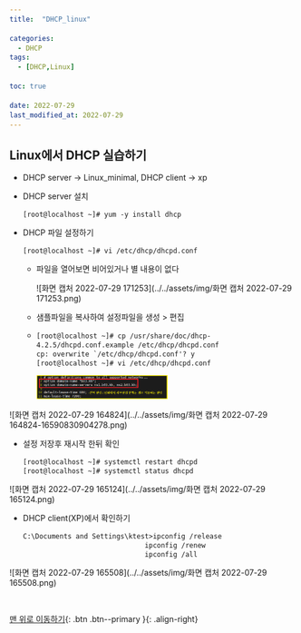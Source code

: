 ```yaml
---
title:  "DHCP_linux" 

categories:
  - DHCP
tags:
  - [DHCP,Linux]

toc: true

date: 2022-07-29
last_modified_at: 2022-07-29
---
```


## Linux에서 DHCP 실습하기

- DHCP server -> Linux_minimal,  DHCP client -> xp 

- DHCP server 설치

  ```
  [root@localhost ~]# yum -y install dhcp
  ```
  
- DHCP 파일 설정하기

  ```
  [root@localhost ~]# vi /etc/dhcp/dhcpd.conf
  ```

  - 파일을 열어보면 비어있거나 별 내용이 없다

    ![화면 캡처 2022-07-29 171253](../../assets/img/화면 캡처 2022-07-29 171253.png)

  - 샘플파일을 복사하여 설정파일을 생성 > 편집 

  - ```
    [root@localhost ~]# cp /usr/share/doc/dhcp-4.2.5/dhcpd.conf.example /etc/dhcp/dhcpd.conf
    cp: overwrite `/etc/dhcp/dhcpd.conf'? y
    [root@localhost ~]# vi /etc/dhcp/dhcpd.conf
    ```

    <img src="../../assets/img/화면 캡처 2022-07-29 164623-16590828445856.png" alt="화면 캡처 2022-07-29 164623" style="zoom:33%;" />

![화면 캡처 2022-07-29 164824](../../assets/img/화면 캡처 2022-07-29 164824-16590830904278.png)

- 설정 저장후 재시작 한뒤 확인

  ```
  [root@localhost ~]# systemctl restart dhcpd
  [root@localhost ~]# systemctl status dhcpd
  ```

![화면 캡처 2022-07-29 165124](../../assets/img/화면 캡처 2022-07-29 165124.png)

- DHCP client(XP)에서 확인하기

  ```
  C:\Documents and Settings\ktest>ipconfig /release
  								ipconfig /renew
  								ipconfig /all
  ```

  

![화면 캡처 2022-07-29 165508](../../assets/img/화면 캡처 2022-07-29 165508.png)

<br>

[맨 위로 이동하기](#){: .btn .btn--primary }{: .align-right}